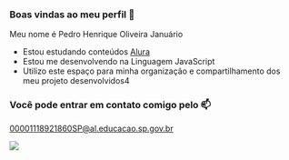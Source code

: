 ### Boas vindas ao meu perfil 💙

Meu nome é Pedro Henrique Oliveira Januário

- Estou estudando conteúdos [Alura](https://www.alura.com.br)
- Estou me desenvolvendo na Linguagem JavaScript
- Utilizo este espaço para minha organização e compartilhamento dos meu projeto desenvolvidos4

### Você pode entrar em contato comigo pelo 📫

00001118921860SP@al.educacao.sp.gov.br

![](https://media.tenor.com/mCiM7CmGGI4AAAAM/naruto.gif)
